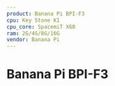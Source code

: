 ```yaml
---
product: Banana Pi BPI-F3
cpu: Key Stone K1
cpu_core: SpacemiT X60
ram: 2G/4G/8G/16G
vendor: Banana Pi
---
```


# Banana Pi BPI-F3

